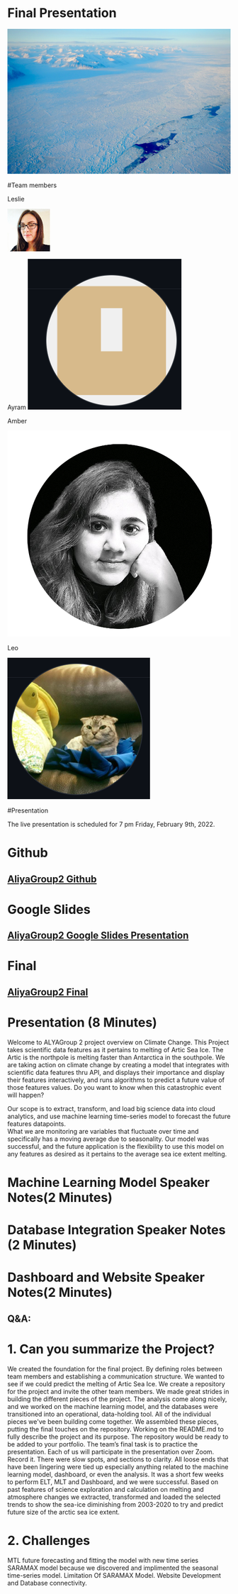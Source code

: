 
# Final Presentation 
![P1](https://github.com/ALIYA2Group/Mod20_Segment_4/blob/main/Pictures/P1.jpg)

#Team members 

Leslie

![LD](https://github.com/ALIYA2Group/Mod20_Segment_4/blob/main/TeamPhoto/LD.png)

Ayram
![A](https://github.com/ALIYA2Group/Mod20_Segment_4/blob/main/TeamPhoto/A.PNG)

Amber

![AN](https://github.com/ALIYA2Group/Mod20_Segment_4/blob/main/TeamPhoto/AN.PNG)

Leo

![L](https://github.com/ALIYA2Group/Mod20_Segment_4/blob/main/TeamPhoto/L.PNG)

#Presentation 

The live presentation is scheduled for 7 pm Friday, February 9th, 2022. 


# Github 
## [AliyaGroup2 Github](https://github.com/ALIYA2Group)

# Google Slides
## [AliyaGroup2 Google Slides Presentation](https://docs.google.com/presentation/d/e/2PACX-1vTcX9jJk6ygnS3amtgkJ-ByMINvXs98Os4At5uzAr8ARsh10iMweahxc6NGSYjBHSQ_T0KmloQUrV55/pub?start=true&loop=true&delayms=3000)

# Final 
## [AliyaGroup2 Final](https://seaiceanalysis.appspot.com/)

# Presentation (8 Minutes)
Welcome to ALYAGroup 2 project overview on Climate Change. This Project takes scientific data features as it pertains to melting of Artic Sea Ice. 
The Artic is the northpole is melting faster than Antarctica in the southpole.
We are taking action on climate change by creating a model that integrates with scientific data features thru API, and displays their importance and display their features interactively, and runs algorithms to predict a future value of those features values. 
Do you want to know when this catastrophic event will happen? 

Our scope is to extract, transform, and load big science data into cloud analytics, and use machine learning time-series model to forecast the future features datapoints.  
What we are monitoring are variables that fluctuate over time and specifically has a moving average due to seasonality. 
Our model was successful, and the future application is the flexibility to use this model on any features as desired as it pertains to the average sea ice extent melting.  

# Machine Learning Model Speaker Notes(2 Minutes)

# Database Integration Speaker Notes (2 Minutes)

# Dashboard and Website Speaker Notes(2 Minutes)



## Q&A:

# 1. Can you summarize the Project?  

We created the foundation for the final project. By defining roles between team members and establishing a communication structure. We wanted to see if we could predict the melting of Artic Sea Ice. We create a repository for the project and invite the other team members. We made great strides in building the different pieces of the project. The analysis come along nicely, and we worked on the machine learning model, and the databases were transitioned into an operational, data-holding tool. All of the individual pieces we've been building come together. We assembled these pieces, putting the final touches on the repository. Working on the README.md to fully describe the project and its purpose. The repository would be ready to be added to your portfolio. The team’s final task is to practice the presentation. Each of us will participate in the presentation over Zoom. Record it. There were slow spots, and sections to clarity. All loose ends that have been lingering were tied up especially anything related to the machine learning model, dashboard, or even the analysis. It was a short few weeks to perform ELT, MLT and Dashboard, and we were successful.  Based on past features of science exploration and calculation on melting and atmosphere changes we extracted, transformed and loaded the selected trends to  show the sea-ice diminishing from 2003-2020 to try and predict future  size of the arctic sea ice extent.

# 2. Challenges 

MTL future forecasting and fitting the model with new time series SARAMAX model because we discovered and implimented the seasonal time-series model. Limitation Of SARAMAX Model. Website Development and Database connectivity. 